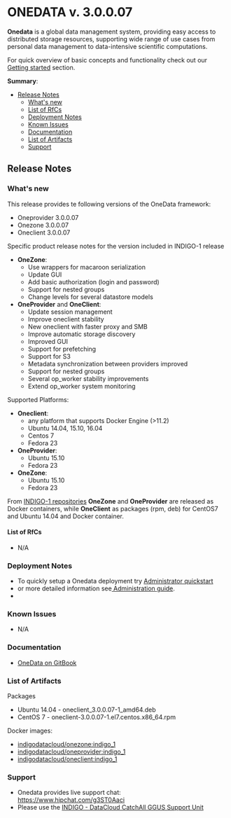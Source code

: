 # ONEDATA v. 3.0.0.07


**Onedata** is a global data management system, providing easy access to distributed storage resources, supporting wide range of use cases from personal data management to data-intensive scientific computations.

For quick overview of basic concepts and functionality check out our [Getting started](https://indigo-dc.gitbooks.io/onedata-documentation/content/doc/getting_started/what_is_onedata.html) section.

**Summary**:
* [Release Notes](#id1)
  * [What's new](#id2)
  * [List of RfCs](#id3)
  * [Deployment Notes](#id4)
  * [Known Issues](#id5)
  * [Documentation](#id6)
  * [List of Artifacts](#id7)
  * [Support](#id8)


<a id="id1"></a>
## Release Notes

<a id="id2"></a>

### What's new

This release provides te following versions of the OneData framework:
* Oneprovider 3.0.0.07
* Onezone 3.0.0.07
* Oneclient 3.0.0.07

Specific product release notes for the version included in INDIGO-1 release 
* **OneZone**:
  * Use wrappers for macaroon serialization
  * Update GUI
  * Add basic authorization (login and password)
  * Support for nested groups
  * Change levels for several datastore models
* **OneProvider** and **OneClient**:
  *  Update session management
  *  Improve oneclient stability
  *  New oneclient with faster proxy and SMB
  *  Improve automatic storage discovery
  *  Improved GUI
  *  Support for prefetching
  *  Support for S3
  *  Metadata synchronization between providers improved
  *  Support for nested groups
  *  Several op_worker stability improvements
  *  Extend op_worker system monitoring

Supported Platforms:
* **Oneclient**:
  * any platform that supports Docker Engine (>11.2)
  * Ubuntu 14.04, 15.10, 16.04
  * Centos 7
  * Fedora 23
* **OneProvider**:
  * Ubuntu 15.10
  * Fedora 23
* **OneZone**:
  * Ubuntu 15.10
  * Fedora 23

From [INDIGO-1 repositories](http://repo.indigo-datacloud.eu) **OneZone** and **OneProvider** are released as Docker containers, while **OneClient** as packages (rpm, deb) for CentOS7 and Ubuntu 14.04 and Docker container.

<a id="id3"></a>
#### List of RfCs 

* N/A 

<a id="id4"></a>
### Deployment Notes

* To quickly setup a Onedata deployment try [Administrator quickstart](https://indigo-dc.gitbooks.io/onedata-documentation-indigo-dc/content/doc/getting_started/admin_onedata_101.html) 
* or more detailed information see[ Administration guide](https://indigo-dc.gitbooks.io/onedata-documentation-indigo-dc/content/doc/admin_guide.html).
* 
<a id="id5"></a>
### Known Issues

* N/A

<a id="id6"></a>
### Documentation

* [OneData on GitBook]( https://www.gitbook.com/book/indigo-dc/onedata-documentation-indigo-dc/details)

<a id="id7"></a>
### List of Artifacts

Packages
* Ubuntu 14.04 - oneclient_3.0.0.07-1_amd64.deb
* CentOS 7 - oneclient-3.0.0.07-1.el7.centos.x86_64.rpm

Docker images:
* [indigodatacloud/onezone:indigo_1](https://hub.docker.com/r/indigodatacloud/onezone/)
* [indigodatacloud/oneprovider:indigo_1](https://hub.docker.com/r/indigodatacloud/oneprovider/)
* [indigodatacloud/oneclient:indigo_1](https://hub.docker.com/r/indigodatacloud/oneclient/)

<a id="id8"></a>
### Support

* Onedata provides live support chat: https://www.hipchat.com/g3ST0Aaci
* Please use the [INDIGO - DataCloud CatchAll GGUS Support Unit](
https://wiki.egi.eu/wiki/GGUS:INDIGO_DataCloud_Catch-all_FAQ)